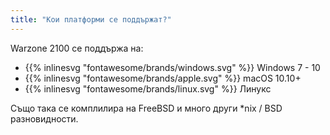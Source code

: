 ```yaml
---
title: "Кои платформи се поддържат?"
---
```


Warzone 2100 се поддържа на:

- {{% inlinesvg "fontawesome/brands/windows.svg" %}} Windows 7 - 10
- {{% inlinesvg "fontawesome/brands/apple.svg" %}} macOS 10.10+
- {{% inlinesvg "fontawesome/brands/linux.svg" %}} Линукс

Също така се комплилира на FreeBSD и много други *nix / BSD разновидности.
